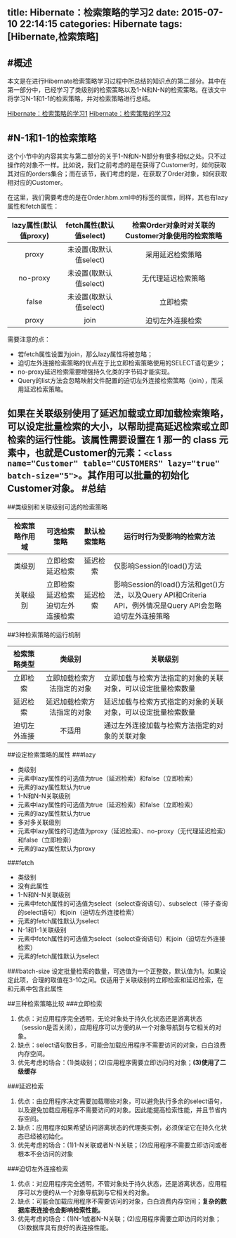 title: Hibernate：检索策略的学习2
date: 2015-07-10 22:14:15
categories: Hibernate
tags: [Hibernate,检索策略]
---
#概述
---
本文是在进行Hibernate检索策略学习过程中所总结的知识点的第二部分。其中在第一部分中，已经学习了类级别的检索策略以及1-N和N-N的检索策略。在该文中将学习N-1和1-1的检索策略，并对检索策略进行总结。

[Hibernate：检索策略的学习1](http://tracylihui.github.io/2015/07/10/Hibernate%EF%BC%9A%E6%A3%80%E7%B4%A2%E7%AD%96%E7%95%A5%E7%9A%84%E5%AD%A6%E4%B9%A01)
[Hibernate：检索策略的学习2](http://tracylihui.github.io/2015/07/10/Hibernate%EF%BC%9A%E6%A3%80%E7%B4%A2%E7%AD%96%E7%95%A5%E7%9A%84%E5%AD%A6%E4%B9%A02/)
<!--more-->
#N-1和1-1的检索策略
---
这个小节中的内容其实与第二部分的关于1-N和N-N部分有很多相似之处。只不过操作的对象不一样。比如说，我们之前考虑的是在获得了Customer时，如何获取其对应的orders集合；而在该节，我们考虑的是，在获取了Order对象，如何获取相对应的Customer。

在这里，我们需要考虑的是在Order.hbm.xml中的<many-to-one>标签的属性，同样，其也有lazy属性和fetch属性：

|lazy属性(默认值proxy)|fetch属性(默认值select)|检索Order对象时对关联的Customer对象使用的检索策略|
|:-------------:|:-------------:|:-----:|
|proxy |未设置(取默认值select)| 采用延迟检索策略|
|no-proxy |未设置(取默认值select)| 无代理延迟检索策略|
|false |未设置(取默认值select)|立即检索|
|proxy |join| 迫切左外连接检索|

需要注意的点：
- 若fetch属性设置为join，那么lazy属性将被忽略；
- 迫切左外连接检索策略的优点在于比立即检索策略使用的SELECT语句更少；
- no-proxy延迟检索需要增强持久化类的字节码才能实现。
- Query的list方法会忽略映射文件配置的迫切左外连接检索策略（join），而采用延迟检索策略。

如果在关联级别使用了延迟加载或立即加载检索策略，可以设定批量检索的大小，以帮助提高延迟检索或立即检索的运行性能。该属性需要设置在 1 那一的 class 元素中，也就是Customer的<class>元素：`<class name="Customer" table="CUSTOMERS" lazy="true" batch-size="5">`。其作用可以批量的初始化Customer对象。
#总结
---
##类级别和关联级别可选的检索策略

|检索策略作用域|可选检索策略|默认检索策略|运行时行为受影响的检索方法|
|:-------------:|:-------------:|:-----:|----- |
|类级别|立即检索<br>延迟检索|延迟检索|仅影响Session的load()方法|
|关联级别|立即检索<br>延迟检索<br>迫切左外连接检索|延迟检索|影响Session的load()方法和get()方法，以及Query API和Criteria<br> API，例外情况是Query API会忽略迫切左外连接策略|

##3种检索策略的运行机制

|检索策略类型|类级别|关联级别|
|:-------------:|:-------------:|-----|
|立即检索|立即加载检索方法指定的对象|立即加载与检索方法指定的对象的关联对象，可以设定批量检索数量|
|延迟检索|延迟加载检索方法指定的对象|延迟加载与检索方式指定的对象的关联对象，可以设定批量检索数量|
|迫切左外连接|不适用|通过左外连接加载与检索方法指定的对象的关联对象|

##设定检索策略的属性
###lazy
- 类级别
 - <class>元素中lazy属性的可选值为true（延迟检索）和false（立即检索）
 - <class>元素的lazy属性默认为true
- 1-N和N-N关联级别
 - <set>元素中lazy属性的可选值为true（延迟检索）和false（立即检索）
 - <set>元素的lazy属性默认为true
- 多对多关联级别
 - <many-to-one>元素中lazy属性的可选值为proxy（延迟检索）、no-proxy（无代理延迟检索）和false（立即检索）
 - <many-to-one>元素的lazy属性默认为proxy

###fetch
- 类级别
 - 没有此属性
- 1-N和N-N关联级别
 - <set>元素中fetch属性的可选值为select（select查询语句）、subselect（带子查询的select语句）和join（迫切左外连接检索）
 - <set>元素的fetch属性默认为select
- N-1和1-1关联级别
 - <many-to-one>元素中fetch属性的可选值为select（select查询语句）和join（迫切左外连接检索）
 - <many-to-one>元素的fetch属性默认为select

###batch-size
设定批量检索的数量，可选值为一个正整数，默认值为1。如果设定此项，合理的取值在3-10之间。仅适用于关联级别的立即检索和延迟检索，在<class>和<set>元素中包含此属性

##三种检索策略比较
###立即检索
1. 优点：对应用程序完全透明，无论对象处于持久化状态还是游离状态（session是否关闭），应用程序可以方便的从一个对象导航到与它相关的对象。
2. 缺点：select语句数目多，可能会加载应用程序不需要访问的对象，白白浪费内存空间。
3. 优先考虑的场合：(1)类级别；(2)应用程序需要立即访问的对象；**(3)使用了二级缓存**

###延迟检索
1. 优点：由应用程序决定需要加载哪些对象，可以避免执行多余的select语句，以及避免加载应用程序不需要访问的对象。因此能提高检索性能，并且节省内存空间。
2. 缺点：应用程序如果希望访问游离状态的代理类实例，必须保证它在持久化状态已经被初始化。
3. 优先考虑的场合：(1)1-N关联或者N-N关联；(2)应用程序不需要立即访问或者根本不会访问的对象

###迫切左外连接检索
1. 优点：对应用程序完全透明，不管对象处于持久状态，还是游离状态，应用程序可以方便的从一个对象导航到与它相关的对象。
2. 缺点：可能会加载应用程序不需要访问的对象，白白浪费内存空间；**复杂的数据库表连接也会影响检索性能。**
3. 优先考虑的场合：(1)N-1或者N-N关联；(2)应用程序需要立即访问的对象；(3)数据库具有良好的表连接性能。

